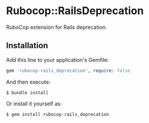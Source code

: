 # Rubocop::RailsDeprecation

RuboCop extension for Rails deprecation.

## Installation

Add this line to your application's Gemfile:

```ruby
gem 'rubocop-rails_deprecation', require: false
```

And then execute:

    $ bundle install

Or install it yourself as:

    $ gem install rubocop-rails_deprecation
